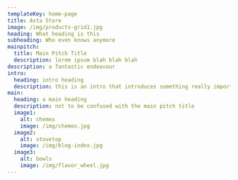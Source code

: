 ```yaml
---
templateKey: home-page
title: Asta Store
image: /img/products-grid1.jpg
heading: What heading is this
subheading: Who even knows anymore
mainpitch:
  title: Main Pitch Title
  description: lorem ipsum blah blah blah
description: a fantastic endeavour
intro:
  heading: intro heading
  description: this is an intro that introduces something really important
main:
  heading: a main heading
  description: not to be confused with the main pitch title
  image1:
    alt: chemex
    image: /img/chemex.jpg
  image2:
    alt: stovetop
    image: /img/blog-index.jpg
  image3:
    alt: bowls
    image: /img/flavor_wheel.jpg
---
```


